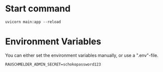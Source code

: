 # Start command

```
uvicorn main:app --reload
```

# Environment Variables

You can either set the environment variables manually, or use a ".env"-file.

```
RAUSCHMELDER_ADMIN_SECRET=schokopassword123
```